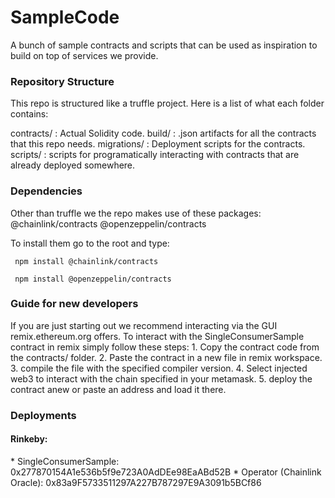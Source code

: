 # SampleCode
A bunch of sample contracts and scripts that can be used as inspiration to build on top of services we provide.

<h3>Repository Structure</h3>

This repo is structured like a truffle project. 
Here is a list of what each folder contains:

contracts/ : Actual Solidity code.
build/ : .json artifacts for all the contracts that this repo needs.
migrations/ : Deployment scripts for the contracts.
scripts/ : scripts for programatically interacting with contracts that are already deployed somewhere.

<h3>Dependencies</h3>
<p>
Other than truffle we the repo makes use of these packages:
@chainlink/contracts
@openzeppelin/contracts

To install them go to the root and type:

<code> npm install @chainlink/contracts </code>

<code> npm install @openzeppelin/contracts </code>
</p>

<h3>Guide for new developers</h3>
If you are just starting out we recommend interacting via the GUI remix.ethereum.org offers.
To interact with the SingleConsumerSample contract in remix simply follow these steps:
    1. Copy the contract code from the contracts/ folder.
    2. Paste the contract in a new file in remix workspace.
    3. compile the file with the specified compiler version.
    4. Select injected web3 to interact with the chain specified in your metamask.
    5. deploy the contract anew or paste an address and load it there.

<h3>Deployments</h3>

<h4>Rinkeby:</h4>
* SingleConsumerSample:         0x277870154A1e536b5f9e723A0AdDEe98EaABd52B
* Operator (Chainlink Oracle):  0x83a9F5733511297A227B787297E9A3091b5BCf86

    